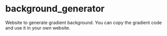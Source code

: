 # background_generator
Website to generate gradient background. You can copy the gradient code and use it in your own website.
